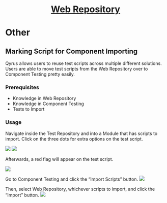 <h1 style="text-align: center; text-decoration:underline; font-weight: bold;">Web Repository</h1>

# Other
## Marking Script for Component Importing <!-- {docsify-ignore} --> 
Qyrus allows users to reuse test scripts across multiple different solutions. Users are able to move test scripts from the Web Repository over to Component Testing pretty easily.
### Prerequisites
- Knowledge in Web Repository
- Knowledge in Component Testing
- Tests to Import

### Usage

Navigate inside the Test Repository and into a Module that has scripts to import. Click on the three dots for extra options on the test script.

<img src="https://dmdug58z0ycm2.cloudfront.net/production/pub-site/images/_webimages/Aspose.Words.404e87e9-6ed7-4fc7-ac81-b7d471d1c9f8.125.png">

<img src="https://dmdug58z0ycm2.cloudfront.net/production/pub-site/images/_webimages/Aspose.Words.404e87e9-6ed7-4fc7-ac81-b7d471d1c9f8.126.png">

Afterwards, a red flag will appear on the test script.

<img src="https://dmdug58z0ycm2.cloudfront.net/production/pub-site/images/_webimages/Aspose.Words.404e87e9-6ed7-4fc7-ac81-b7d471d1c9f8.127.png">

Go to Component Testing and click the “Import Scripts” button.
<img src="https://dmdug58z0ycm2.cloudfront.net/production/pub-site/images/_webimages/Aspose.Words.404e87e9-6ed7-4fc7-ac81-b7d471d1c9f8.128.png">

Then, select Web Repository, whichever scripts to import, and click the “Import” button.
<img src="https://dmdug58z0ycm2.cloudfront.net/production/pub-site/images/_webimages/Aspose.Words.404e87e9-6ed7-4fc7-ac81-b7d471d1c9f8.129.png">